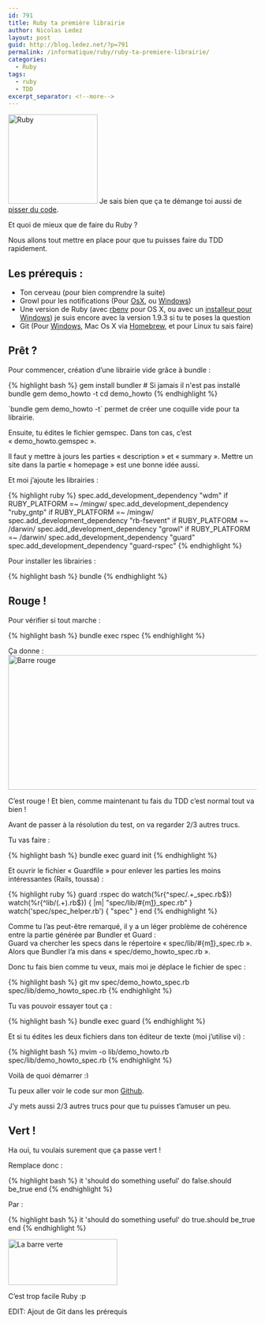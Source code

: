 ```yaml
---
id: 791
title: Ruby ta première librairie
author: Nicolas Ledez
layout: post
guid: http://blog.ledez.net/?p=791
permalink: /informatique/ruby/ruby-ta-premiere-librairie/
categories:
  - Ruby
tags:
  - ruby
  - TDD
excerpt_separator: <!--more-->
---
```

[<img class="alignnone  wp-image-792" alt="Ruby" src="http://blog.ledez.net/wp-content/uploads/2013/06/Ruby.png" width="181" height="181" srcset="http://blog.ledez.net/wp-content/uploads/2013/06/Ruby-150x150.png 150w, http://blog.ledez.net/wp-content/uploads/2013/06/Ruby-300x300.png 300w, http://blog.ledez.net/wp-content/uploads/2013/06/Ruby.png 504w" sizes="(max-width: 181px) 100vw, 181px" />][1] Je sais bien que ça te démange toi aussi de [pisser du code][2].

<troll>Et quoi de mieux que de faire du Ruby ?</troll>

Nous allons tout mettre en place pour que tu puisses faire du TDD rapidement.

<!--more-->

## Les prérequis :

  * Ton cerveau (pour bien comprendre la suite)
  * Growl pour les notifications (Pour [OsX][3], ou [Windows][4])
  * Une version de Ruby (avec [rbenv][5] pour OS X, ou avec un [installeur pour Windows][6]) je suis encore avec la version 1.9.3 si tu te poses la question
  * Git (Pour [Windows][7], Mac Os X via [Homebrew][8], et pour Linux tu sais faire)

## Prêt ?

Pour commencer, création d&rsquo;une librairie vide grâce à bundle :

{% highlight bash %}
gem install bundler # Si jamais il n'est pas installé
bundle gem demo_howto -t
cd demo_howto
{% endhighlight %}

\`bundle gem demo_howto -t\` permet de créer une coquille vide pour ta librairie.

Ensuite, tu édites le fichier gemspec. Dans ton cas, c&rsquo;est &laquo;&nbsp;demo_howto.gemspec&nbsp;&raquo;.

Il faut y mettre à jours les parties &laquo;&nbsp;description&nbsp;&raquo; et &laquo;&nbsp;summary&nbsp;&raquo;. Mettre un site dans la partie &laquo;&nbsp;homepage&nbsp;&raquo; est une bonne idée aussi.

Et moi j&rsquo;ajoute les librairies :

{% highlight ruby %}
  spec.add_development_dependency "wdm" if RUBY_PLATFORM =~ /mingw/
  spec.add_development_dependency "ruby_gntp" if RUBY_PLATFORM =~ /mingw/
  spec.add_development_dependency "rb-fsevent" if RUBY_PLATFORM =~ /darwin/
  spec.add_development_dependency "growl" if RUBY_PLATFORM =~ /darwin/
  spec.add_development_dependency "guard"
  spec.add_development_dependency "guard-rspec"
{% endhighlight %}

Pour installer les librairies :

{% highlight bash %}
bundle
{% endhighlight %}

## Rouge !

Pour vérifier si tout marche :

{% highlight bash %}
bundle exec rspec
{% endhighlight %}

Ça donne :  
[<img src="http://blog.ledez.net/wp-content/uploads/2013/06/by-default-2013-06-24-at-22.37.59.png" alt="Barre rouge" width="540" height="273" class="alignnone size-full wp-image-798" />][9]

C&rsquo;est rouge ! Et bien, comme maintenant tu fais du TDD c&rsquo;est normal tout va bien !

Avant de passer à la résolution du test, on va regarder 2/3 autres trucs.

Tu vas faire :

{% highlight bash %}
bundle exec guard init
{% endhighlight %}

Et ouvrir le fichier &laquo;&nbsp;Guardfile&nbsp;&raquo; pour enlever les parties les moins intéressantes (Rails, toussa) :

{% highlight ruby %}
guard :rspec do
  watch(%r{^spec/.+_spec\.rb$})
  watch(%r{^lib/(.+)\.rb$})     { |m| "spec/lib/#{m[1]}_spec.rb" }
  watch('spec/spec_helper.rb')  { "spec" }
end
{% endhighlight %}

Comme tu l&rsquo;as peut-être remarqué, il y a un léger problème de cohérence entre la partie générée par Bundler et Guard :  
Guard va chercher les specs dans le répertoire &laquo;&nbsp;spec/lib/#{m[1]}\_spec.rb&nbsp;&raquo;. Alors que Bundler l&rsquo;a mis dans &laquo;&nbsp;spec/demo\_howto_spec.rb&nbsp;&raquo;.

Donc tu fais bien comme tu veux, mais moi je déplace le fichier de spec :

{% highlight bash %}
git mv spec/demo_howto_spec.rb spec/lib/demo_howto_spec.rb
{% endhighlight %}

Tu vas pouvoir essayer tout ça :

{% highlight bash %}
bundle exec guard
{% endhighlight %}

Et si tu édites les deux fichiers dans ton éditeur de texte (moi j&rsquo;utilise vi) :

{% highlight bash %}
mvim -o lib/demo_howto.rb spec/lib/demo_howto_spec.rb
{% endhighlight %}

Voilà de quoi démarrer <img src="https://blog.ledez.net/wp-includes/images/smilies/simple-smile.png" alt=":)" class="wp-smiley" style="height: 1em; max-height: 1em;" />

Tu peux aller voir le code sur mon [Github][10].

J’y mets aussi 2/3 autres trucs pour que tu puisses t&rsquo;amuser un peu.

## Vert !

Ha oui, tu voulais surement que ça passe vert !

Remplace donc :

{% highlight bash %}
  it 'should do something useful' do
    false.should be_true
  end
{% endhighlight %}

Par :

{% highlight bash %}
  it 'should do something useful' do
    true.should be_true
  end
{% endhighlight %}

[<img src="http://blog.ledez.net/wp-content/uploads/2013/06/by-default-2013-06-24-at-23.03.01.png" alt="La barre verte" width="221" height="93" class="alignnone size-full wp-image-801" />][11]

C&rsquo;est trop facile Ruby :p

EDIT: Ajout de Git dans les prérequis

 [1]: http://blog.ledez.net/wp-content/uploads/2013/06/Ruby.png
 [2]: http://jepisseducode.com/ "Je pisse du code !"
 [3]: http://growl.info/ "Growl pour Mac OS X"
 [4]: http://www.growlforwindows.com/gfw/ "Growl pour Windows"
 [5]: https://github.com/sstephenson/rbenv "Direction l'installation de rbenv"
 [6]: http://rubyinstaller.org/downloads/ "Un installeur Windows"
 [7]: http://msysgit.github.io/ "Git pour Windows"
 [8]: http://mxcl.github.io/homebrew/ "Homebrew"
 [9]: http://blog.ledez.net/wp-content/uploads/2013/06/by-default-2013-06-24-at-22.37.59.png
 [10]: https://github.com/nledez/demo_howto "Mon Github sur le repository de l'article"
 [11]: http://blog.ledez.net/wp-content/uploads/2013/06/by-default-2013-06-24-at-23.03.01.png
